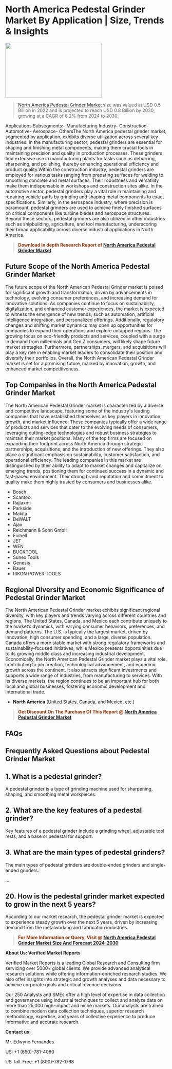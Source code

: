 <p><h1>North America Pedestal Grinder Market By Application | Size, Trends & Insights</h1><p><img class="aligncenter size-medium wp-image-105565" src="https://ffe5etoiles.com/wp-content/uploads/2025/01/MST7-300x171.png" alt="" width="300" height="171" /></p><blockquote><p><a href="https://www.verifiedmarketreports.com/download-sample/?rid=374282&utm_source=Github-NA&utm_medium=389" target="_blank">North America Pedestal Grinder Market</a> size was valued at USD 0.5 Billion in 2022 and is projected to reach USD 0.8 Billion by 2030, growing at a CAGR of 6.2% from 2024 to 2030.</p></blockquote>Applications Subsegments:- Manufacturing Industry- Construction- Automotive- Aerospace- OthersThe North America pedestal grinder market, segmented by application, exhibits diverse utilization across several key industries. In the manufacturing sector, pedestal grinders are essential for shaping and finishing metal components, making them crucial tools in maintaining precision and quality in production processes. These grinders find extensive use in manufacturing plants for tasks such as deburring, sharpening, and polishing, thereby enhancing operational efficiency and product quality.Within the construction industry, pedestal grinders are employed for various tasks ranging from preparing surfaces for welding to smoothing concrete and metal surfaces. Their robustness and versatility make them indispensable in workshops and construction sites alike. In the automotive sector, pedestal grinders play a vital role in maintaining and repairing vehicle parts by grinding and shaping metal components to exact specifications. Similarly, in the aerospace industry, where precision is paramount, pedestal grinders are used to achieve finely finished surfaces on critical components like turbine blades and aerospace structures. Beyond these sectors, pedestal grinders are also utilized in other industries such as shipbuilding, agriculture, and tool manufacturing, underscoring their broad applicability across diverse industrial applications in North America.</p><blockquote><p><span style="color: #993300;"><strong>Download In depth Research Report of <a href="https://www.verifiedmarketreports.com/download-sample/?rid=374282&utm_source=Github-NA&utm_medium=389">North America Pedestal Grinder Market</a></strong></span></p></blockquote><h2>Future Scope of the North America Pedestal Grinder Market</h2><p>The future scope of the North American Pedestal Grinder market is poised for significant growth and transformation, driven by advancements in technology, evolving consumer preferences, and increasing demand for innovative solutions. As companies continue to focus on sustainability, digitalization, and enhanced customer experiences, the market is expected to witness the emergence of new trends, such as automation, artificial intelligence integration, and personalized offerings. Additionally, regulatory changes and shifting market dynamics may open up opportunities for companies to expand their operations and explore untapped regions. The growing focus on eco-friendly products and services, coupled with a surge in demand from millennials and Gen Z consumers, will likely shape future market strategies. Furthermore, partnerships, mergers, and acquisitions will play a key role in enabling market leaders to consolidate their position and diversify their portfolios. Overall, the North American Pedestal Grinder market is set for a promising future, marked by innovation, growth, and enhanced market competitiveness.</p><h2>Top Companies in the North America Pedestal Grinder Market</h2><p>The North American Pedestal Grinder market is characterized by a diverse and competitive landscape, featuring some of the industry's leading companies that have established themselves as key players in innovation, growth, and market influence. These companies typically offer a wide range of products and services that cater to the evolving needs of consumers, leveraging cutting-edge technologies and robust business strategies to maintain their market positions. Many of the top firms are focused on expanding their footprint across North America through strategic partnerships, acquisitions, and the introduction of new offerings. They also place a significant emphasis on sustainability, customer satisfaction, and operational efficiency. The leading companies in this market are distinguished by their ability to adapt to market changes and capitalize on emerging trends, positioning them for continued success in a dynamic and fast-paced environment. Their strong brand reputation and commitment to quality make them highly trusted by consumers and businesses alike.</p><p><ul><li>Bosch </li><li> Scantool </li><li> Rajlaxmi </li><li> Parkside </li><li> Makita </li><li> DeWALT </li><li> Ajax </li><li> Reichmann & Sohn GmbH </li><li> Einhell </li><li> JET </li><li> WEN </li><li> BUCKTOOL </li><li> Sunex Tools </li><li> Genesis </li><li> Bauer </li><li> RIKON POWER TOOLS</li></ul></p><h2>Regional Diversity and Economic Significance of Pedestal Grinder Market</h2><p>The North American Pedestal Grinder market exhibits significant regional diversity, with key players and trends varying across different countries and regions. The United States, Canada, and Mexico each contribute uniquely to the market’s dynamics, with varying consumer behaviors, preferences, and demand patterns. The U.S. is typically the largest market, driven by innovation, high consumer spending, and a large, diverse population. Canada offers a more stable market with strong regulatory frameworks and sustainability-focused initiatives, while Mexico presents opportunities due to its growing middle class and increasing industrial development. Economically, the North American Pedestal Grinder market plays a vital role, contributing to job creation, technological advancement, and economic growth across the continent. It also attracts significant investments and supports a wide range of industries, from manufacturing to services. With its diverse markets, the region continues to be an important hub for both local and global businesses, fostering economic development and international trade.</p><ul> <li><strong>North America</strong> (United States, Canada, and Mexico, etc.)</li></ul><blockquote><p><span style="color: #993300;"><strong>Get Discount On The Purchase Of This Report @ <a href="https://www.verifiedmarketreports.com/ask-for-discount/?rid=374282&utm_source=Github-NA&utm_medium=389">North America Pedestal Grinder Market</a></strong></span></p></blockquote><h2>FAQs</h2><p><h2>Frequently Asked Questions about Pedestal Grinder Market</h1><h2>1. What is a pedestal grinder?</div><div></h2><p>A pedestal grinder is a type of grinding machine used for sharpening, shaping, and smoothing metal workpieces.</p><h2>2. What are the key features of a pedestal grinder?</div><div></h2><p>Key features of a pedestal grinder include a grinding wheel, adjustable tool rests, and a base or pedestal for support.</p><h2>3. What are the main types of pedestal grinders?</div><div></h2><p>The main types of pedestal grinders are double-ended grinders and single-ended grinders.</p>... <h2>20. How is the pedestal grinder market expected to grow in the next 5 years?</div><div></h2><p>According to our market research, the pedestal grinder market is expected to experience steady growth over the next 5 years, driven by increasing demand from the metalworking and fabrication industries.</p></body></html></p><blockquote><p><span style="color: #993300;"><strong>For More Information or Query, Visit @ <a href="https://www.verifiedmarketreports.com/product/pedestal-grinder-market/">North America Pedestal Grinder Market Size And Forecast 2024-2030</a></strong></span></p></blockquote><p><strong>About Us: Verified Market Reports</strong></p><p>Verified Market Reports is a leading Global Research and Consulting firm servicing over 5000+ global clients. We provide advanced analytical research solutions while offering information-enriched research studies. We also offer insights into strategic and growth analyses and data necessary to achieve corporate goals and critical revenue decisions.</p><p>Our 250 Analysts and SMEs offer a high level of expertise in data collection and governance using industrial techniques to collect and analyze data on more than 25,000 high-impact and niche markets. Our analysts are trained to combine modern data collection techniques, superior research methodology, expertise, and years of collective experience to produce informative and accurate research.</p><p><strong>Contact us:</strong></p><p>Mr. Edwyne Fernandes</p><p>US: +1 (650)-781-4080</p><p>US Toll-Free: +1 (800)-782-1768</p>
